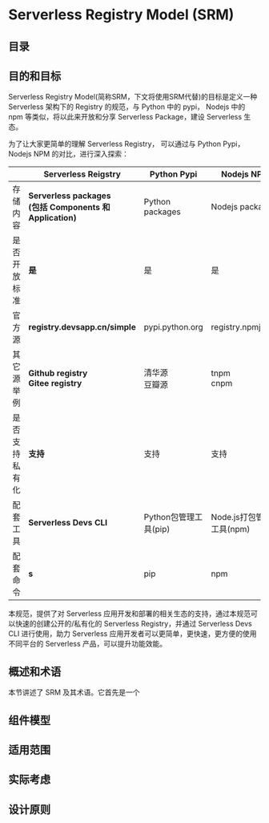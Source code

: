 # Serverless Registry Model (SRM)

## 目录

## 目的和目标

Serverless Registry Model(简称SRM，下文将使用SRM代替)的目标是定义一种 Serverless 架构下的 Registry 的规范，与 Python 中的 pypi， Nodejs 中的 npm 等类似，将以此来开放和分享 Serverless Package，建设 Serverless 生态。

为了让大家更简单的理解 Serverless Registry， 可以通过与 Python Pypi， Nodejs NPM 的对比，进行深入探索：

|  |  **Serverless Reigstry**   | Python Pypi  | Nodejs NPM  |
|  ----  | ----  | ----  |  ----  |
| 存储内容  | **Serverless packages**<br>**(包括 Components 和 Application)** | Python packages | Nodejs packages |
| 是否开放标准  | **是** |  是 |  是 |
| 官方源 | **registry.devsapp.cn/simple** | pypi.python.org | registry.npmjs.org |
| 其它源举例 | **Github registry** <br> **Gitee registry** | 清华源 <br> 豆瓣源 | tnpm <br> cnpm |
| 是否支持私有化 | **支持** | 支持 | 支持 |
| 配套工具 | **Serverless Devs CLI** | Python包管理工具(pip) | Node.js打包管理工具(npm) |
| 配套命令 | **s** | pip | npm |

本规范，提供了对 Serverless 应用开发和部署的相关生态的支持，通过本规范可以快速的创建公开的/私有化的 Serverless Registry，并通过 Serverless Devs CLI 进行使用，助力 Serverless 应用开发者可以更简单，更快速，更方便的使用不同平台的 Serverless 产品，可以提升功能效能。

## 概述和术语

本节讲述了 SRM 及其术语。它首先是一个

## 组件模型

## 适用范围

## 实际考虑

## 设计原则